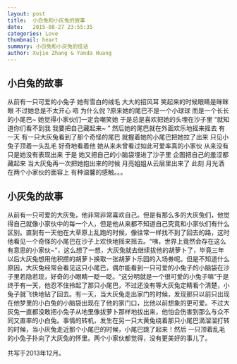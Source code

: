 ```yaml
---
layout: post
title:  小白兔和小灰兔的故事
date:   2015-08-27 23:55:35
categories: Love
thumbnail: heart
summary: 小白兔和小灰兔的佳话
author: Xujie Zhang & Yanda Huang
---
```


## 小白兔的故事
从前有一只可爱的小兔子 她有雪白的绒毛 大大的招风耳 笑起来的时候眼睛是眯眯眼 不过她总是不太开心 唔 为什么倪 ?原来她的尾巴不是一个小球球 而是一个长长的小尾巴~ 她觉得小家伙们一定会嘲笑她 于是总是喜欢把她的头埋在沙子里 “就知道你们看不到我 我要把自己藏起来~ ” 然后她的尾巴就在外面欢乐地摇来摇去 有一天 有一只大灰兔看到了那个奇怪的尾巴 就握着她的小尾巴把她拉了出来 只见小兔子顶着一头乱毛 好奇地看着他 她从来未曾看过如此可爱率真的小家伙 从来没有 只是她没有表现出来 于是 她又把自己的小脑袋埋进了沙子里 企图把自己的羞涩都藏起来 当大灰兔再一次把她抱出来的时候 月亮姐姐从云层里出来了 此刻 月光洒在两个小家伙的面容上 有种温馨的感触。。。

## 小灰兔的故事

从前有一只可爱的大灰兔，他非常非常喜欢自己。但是有那么多的大灰兔们，他觉得自己就像小家伙中的每一个人，但是他从来都不知道自己究竟和小家伙们有什么区别。直到有一天他在大草原上乱跑的时候，像往常一样找不到了回去的路，这时他看见一个奇怪的小尾巴在沙子上欢快地摇来摇去。“咦，世界上竟然会存在这么有意思的小家伙~”，这么想了一想，大灰兔就去继续拔他的胡萝卜了，毕竟三年以后大灰兔想用他积攒的胡萝卜换取一张胡萝卜乐园的入场券呢。但是不知道什么原因，大灰兔经常会看见这只小尾巴，偶尔能看到一只可爱的小兔子的小脑袋在沙子里若隐若现，好奇的小眼睛一眨一眨。“这分明就是一个很可爱的小兔子嘛”于是终于有一天，他忍不住拎起了那只小尾巴，不过还没有等大灰兔定睛看个清楚，小兔子就飞快地钻了回去。有一天，当大灰兔走出家门的时候，发现那只以前只出现在他梦里的小白兔的小脑袋出现在了他的家门口，比他以前想象的更可爱。不过大灰兔一直都没敢把小兔子从地里像拔萝卜那样地拔出来，他怕会伤害到那么与众不同又直率的小白兔。事情的转机，发生在另一只大黄兔绕着那只小尾巴滴溜溜打转的时候，当小灰兔走近那个小尾巴的时候，小尾巴跳了起来！然后 一只顶着乱毛的小兔子扑向了大灰兔的怀里。两个小家伙都觉得，没有更美好的事儿了。

共写于2013年12月。